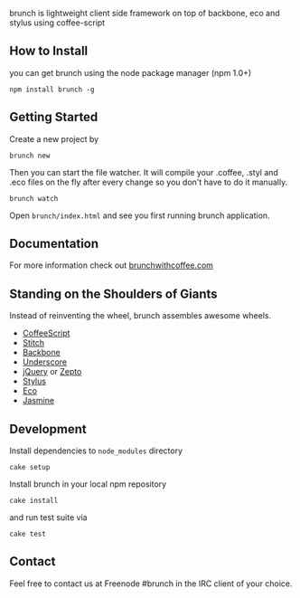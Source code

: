 brunch is lightweight client side framework on top of backbone, eco and stylus using coffee-script

## How to Install

you can get brunch using the node package manager (npm 1.0+)

    npm install brunch -g

## Getting Started

Create a new project by
 
    brunch new
 
Then you can start the file watcher. It will compile your .coffee, .styl and .eco files on the fly after every change so you don't have to do it manually.
 
    brunch watch
 
Open `brunch/index.html` and see you first running brunch application.

## Documentation

For more information check out [brunchwithcoffee.com](http://brunchwithcoffee.com)

## Standing on the Shoulders of Giants

Instead of reinventing the wheel, brunch assembles awesome wheels.

* [CoffeeScript](http://jashkenas.github.com/coffee-script/)
* [Stitch](https://github.com/sstephenson/stitch)
* [Backbone](http://documentcloud.github.com/backbone/)
* [Underscore](http://documentcloud.github.com/underscore/)
* [jQuery](http://jquery.com/) or [Zepto](http://zeptojs.com/)
* [Stylus](https://github.com/LearnBoost/stylus)
* [Eco](https://github.com/sstephenson/eco)
* [Jasmine](http://pivotal.github.com/jasmine/)

## Development

Install dependencies to `node_modules` directory

    cake setup

Install brunch in your local npm repository

    cake install

and run test suite via

    cake test

## Contact

Feel free to contact us at Freenode #brunch in the IRC client of your choice.
